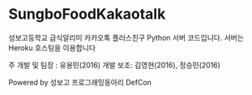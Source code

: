# SungboFoodKakaotalk
성보고등학교 급식알리미 카카오톡 플러스친구 Python 서버 코드입니다.
서버는 Heroku 호스팅을 이용합니다

주 개발 및 팀장 : 유용민(2016)
개발 보조: 김영현(2016), 정승민(2016)

Powered by 성보고 프로그래밍동아리 DefCon
